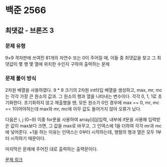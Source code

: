 # 백준 2566
## 최댓값 - 브론즈 3
### 문제 유형

9×9 격자판에 쓰여진 81개의 자연수 또는 0이 주어질 때, 
이들 중 최댓값을 찾고 그 최댓값이 몇 행 몇 열에 위치한 수인지 구하여 출력하는 문제

### 문제 풀이 방식

2차원 배열을 사용하였다. 9 * 9 크기의 2차원 int타입 배열을 생성하고, max, mr, mc는 각각 가장 큰 원소의 값과.
그 원소의 행과 열을 나타내는 변수이다. 각각 0, 1, 1로 초기화한다. 초기화하지 않고 제출했을 땐, 모든 원소가 0인 
경우에 max == 0, mr, mc == 1이어야하는데 max와 mr, mc에 아무 값도 들어가지 않아 오류가 났다.

다음은 i, j (0~9) 이중 for문을 사용하여 array[i][j]입력, 내부에 if문을 사용해 입력받은 값이 max보다 크면,
그 값을 max로 바꾸고, 그 인덱스에 1을 더하여 각각 mr과 mc에 넣어준다. +1을 하는 이유는 인덱스는 0부터 시작하는데,
행렬의 행과 열은 모두 1부터 시작하기 때문이다.

마지막은 문제에 주어진 대로 출력하는 출력문이다.

[문제 링크](https://github.com/tyshim0118/BJ-Codes/blob/main/BJ2566.cpp)
